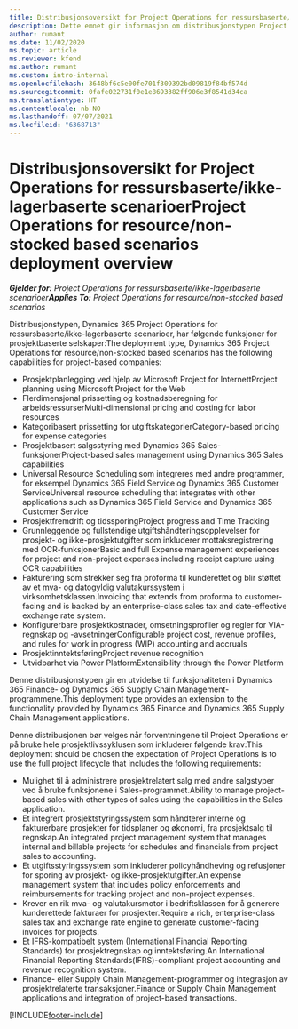 ```yaml
---
title: Distribusjonsoversikt for Project Operations for ressursbaserte/ikke-lagerbaserte scenarioer
description: Dette emnet gir informasjon om distribusjonstypen Project Operations for ressursbaserte/ikke-lagerbaserte scenarioer.
author: rumant
ms.date: 11/02/2020
ms.topic: article
ms.reviewer: kfend
ms.author: rumant
ms.custom: intro-internal
ms.openlocfilehash: 3648bf6c5e00fe701f309392bd09819f84bf574d
ms.sourcegitcommit: 0fafe022731f0e1e8693382ff906e3f8541d34ca
ms.translationtype: HT
ms.contentlocale: nb-NO
ms.lasthandoff: 07/07/2021
ms.locfileid: "6368713"
---
```

# <a name="project-operations-for-resourcenon-stocked-based-scenarios-deployment-overview"></a><span data-ttu-id="20998-103">Distribusjonsoversikt for Project Operations for ressursbaserte/ikke-lagerbaserte scenarioer</span><span class="sxs-lookup"><span data-stu-id="20998-103">Project Operations for resource/non-stocked based scenarios deployment overview</span></span>

<span data-ttu-id="20998-104">_**Gjelder for:** Project Operations for ressursbaserte/ikke-lagerbaserte scenarioer_</span><span class="sxs-lookup"><span data-stu-id="20998-104">_**Applies To:** Project Operations for resource/non-stocked based scenarios_</span></span>

<span data-ttu-id="20998-105">Distribusjonstypen, Dynamics 365 Project Operations for ressursbaserte/ikke-lagerbaserte scenarioer, har følgende funksjoner for prosjektbaserte selskaper:</span><span class="sxs-lookup"><span data-stu-id="20998-105">The deployment type, Dynamics 365 Project Operations for resource/non-stocked based scenarios has the following capabilities for project-based companies:</span></span>

- <span data-ttu-id="20998-106">Prosjektplanlegging ved hjelp av Microsoft Project for Internett</span><span class="sxs-lookup"><span data-stu-id="20998-106">Project planning using Microsoft Project for the Web</span></span>
- <span data-ttu-id="20998-107">Flerdimensjonal prissetting og kostnadsberegning for arbeidsressurser</span><span class="sxs-lookup"><span data-stu-id="20998-107">Multi-dimensional pricing and costing for labor resources</span></span>
- <span data-ttu-id="20998-108">Kategoribasert prissetting for utgiftskategorier</span><span class="sxs-lookup"><span data-stu-id="20998-108">Category-based pricing for expense categories</span></span>
- <span data-ttu-id="20998-109">Prosjektbasert salgsstyring med Dynamics 365 Sales-funksjoner</span><span class="sxs-lookup"><span data-stu-id="20998-109">Project-based sales management using Dynamics 365 Sales capabilities</span></span>
- <span data-ttu-id="20998-110">Universal Resource Scheduling som integreres med andre programmer, for eksempel Dynamics 365 Field Service og Dynamics 365 Customer Service</span><span class="sxs-lookup"><span data-stu-id="20998-110">Universal resource scheduling that integrates with other applications such as Dynamics 365 Field Service and Dynamics 365 Customer Service</span></span>
- <span data-ttu-id="20998-111">Prosjektfremdrift og tidssporing</span><span class="sxs-lookup"><span data-stu-id="20998-111">Project progress and Time Tracking</span></span>
- <span data-ttu-id="20998-112">Grunnleggende og fullstendige utgiftshåndteringsopplevelser for prosjekt- og ikke-prosjektutgifter som inkluderer mottaksregistrering med OCR-funksjoner</span><span class="sxs-lookup"><span data-stu-id="20998-112">Basic and full Expense management experiences for project and non-project expenses including receipt capture using OCR capabilities</span></span>
- <span data-ttu-id="20998-113">Fakturering som strekker seg fra proforma til kunderettet og blir støttet av et mva- og datogyldig valutakurssystem i virksomhetsklassen.</span><span class="sxs-lookup"><span data-stu-id="20998-113">Invoicing that extends from proforma to customer-facing and is backed by an enterprise-class sales tax and date-effective exchange rate system.</span></span>
- <span data-ttu-id="20998-114">Konfigurerbare prosjektkostnader, omsetningsprofiler og regler for VIA-regnskap og -avsetninger</span><span class="sxs-lookup"><span data-stu-id="20998-114">Configurable project cost, revenue profiles, and rules for work in progress (WIP) accounting and accruals</span></span>
- <span data-ttu-id="20998-115">Prosjektinntektsføring</span><span class="sxs-lookup"><span data-stu-id="20998-115">Project revenue recognition</span></span>
- <span data-ttu-id="20998-116">Utvidbarhet via Power Platform</span><span class="sxs-lookup"><span data-stu-id="20998-116">Extensibility through the Power Platform</span></span>

<span data-ttu-id="20998-117">Denne distribusjonstypen gir en utvidelse til funksjonaliteten i Dynamics 365 Finance- og Dynamics 365 Supply Chain Management-programmene.</span><span class="sxs-lookup"><span data-stu-id="20998-117">This deployment type provides an extension to the functionality provided by Dynamics 365 Finance and Dynamics 365 Supply Chain Management applications.</span></span>

<span data-ttu-id="20998-118">Denne distribusjonen bør velges når forventningene til Project Operations er på bruke hele prosjektlivssyklusen som inkluderer følgende krav:</span><span class="sxs-lookup"><span data-stu-id="20998-118">This deployment should be chosen the expectation of Project Operations is to use the full project lifecycle that includes the following requirements:</span></span>

- <span data-ttu-id="20998-119">Mulighet til å administrere prosjektrelatert salg med andre salgstyper ved å bruke funksjonene i Sales-programmet.</span><span class="sxs-lookup"><span data-stu-id="20998-119">Ability to manage project-based sales with other types of sales using the capabilities in the Sales application.</span></span>
- <span data-ttu-id="20998-120">Et integrert prosjektstyringssystem som håndterer interne og fakturerbare prosjekter for tidsplaner og økonomi, fra prosjektsalg til regnskap.</span><span class="sxs-lookup"><span data-stu-id="20998-120">An integrated project management system that manages internal and billable projects for schedules and financials from project sales to accounting.</span></span>
- <span data-ttu-id="20998-121">Et utgiftsstyringssystem som inkluderer policyhåndheving og refusjoner for sporing av prosjekt- og ikke-prosjektutgifter.</span><span class="sxs-lookup"><span data-stu-id="20998-121">An expense management system that includes policy enforcements and reimbursements for tracking project and non-project expenses.</span></span>
- <span data-ttu-id="20998-122">Krever en rik mva- og valutakursmotor i bedriftsklassen for å generere kunderettede fakturaer for prosjekter.</span><span class="sxs-lookup"><span data-stu-id="20998-122">Require a rich, enterprise-class sales tax and exchange rate engine to generate customer-facing invoices for projects.</span></span>
- <span data-ttu-id="20998-123">Et IFRS-kompatibelt system (International Financial Reporting Standards) for prosjektregnskap og inntektsføring.</span><span class="sxs-lookup"><span data-stu-id="20998-123">An International Financial Reporting Standards(IFRS)-compliant project accounting and revenue recognition system.</span></span>
- <span data-ttu-id="20998-124">Finance- eller Supply Chain Management-programmer og integrasjon av prosjektrelaterte transaksjoner.</span><span class="sxs-lookup"><span data-stu-id="20998-124">Finance or Supply Chain Management applications and integration of project-based transactions.</span></span>


[!INCLUDE[footer-include](../includes/footer-banner.md)]